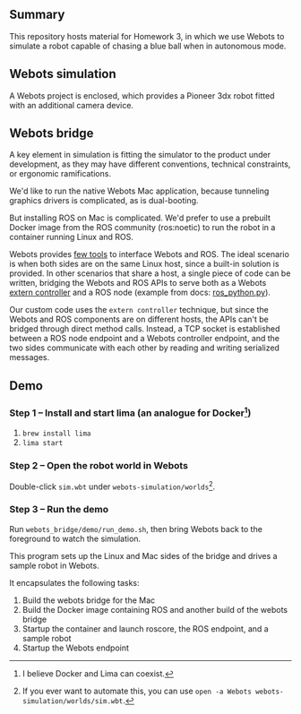 ## Summary

This repository hosts material for Homework 3, in which we use Webots to simulate a robot capable of chasing a blue ball when in autonomous mode.

## Webots simulation

A Webots project is enclosed, which provides a Pioneer 3dx robot fitted with an additional camera device.

## Webots bridge

A key element in simulation is fitting the simulator to the product under development, as they may have different conventions, technical constraints, or ergonomic ramifications.

We'd like to run the native Webots Mac application, because tunneling graphics drivers is complicated, as is dual-booting.

But installing ROS on Mac is complicated. We'd prefer to use a prebuilt Docker image from the ROS community (ros:noetic) to run the robot in a container running Linux and ROS.

Webots provides [few tools](https://cyberbotics.com/doc/guide/using-ros) to interface Webots and ROS. The ideal scenario is when both sides are on the same Linux host, since a built-in solution is provided. In other scenarios that share a host, a single piece of code can be written, bridging the Webots and ROS APIs to serve both as a Webots [extern controller](https://cyberbotics.com/doc/guide/running-extern-robot-controllers) and a ROS node (example from docs: [ros_python.py](https://docs.ros.org/en/melodic/api/webots_ros/html/ros__python_8py_source.html)).

Our custom code uses the `extern controller` technique, but since the Webots and ROS components are on different hosts, the APIs can't be bridged through direct method calls. Instead, a TCP socket is established between a ROS node endpoint and a Webots controller endpoint, and the two sides communicate with each other by reading and writing serialized messages.

## Demo

### Step 1 – Install and start lima (an analogue for Docker[^docker_coexist])
1. `brew install lima`
1. `lima start`

[^docker_coexist]:I believe Docker and Lima can coexist.

### Step 2 – Open the robot world in Webots
Double-click `sim.wbt` under `webots-simulation/worlds`[^auto_open].

[^auto_open]:If you ever want to automate this, you can use `open -a Webots webots-simulation/worlds/sim.wbt`.

### Step 3 – Run the demo

Run `webots_bridge/demo/run_demo.sh`, then bring Webots back to the foreground to watch the simulation.

This program sets up the Linux and Mac sides of the bridge and drives a sample robot in Webots.

It encapsulates the following tasks:
1. Build the webots bridge for the Mac
1. Build the Docker image containing ROS and another build of the webots bridge
1. Startup the container and launch roscore, the ROS endpoint, and a sample robot
1. Startup the Webots endpoint
